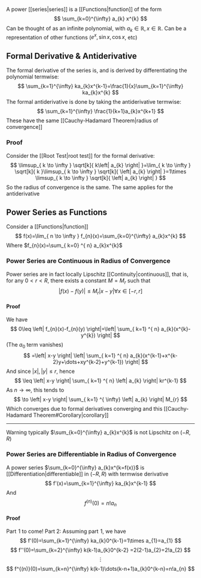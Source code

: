 A power [[series|series]] is a [[Functions|function]] of the form
$$
\sum_{k=0}^{\infty} a_{k} x^{k}
$$
Can be thought of as an infinite polynomial, with $a_{k}\in\mathbb{R},x\in\mathbb{R}$. Can be a representation of other functions ($e^{ x },\sin x,\cos x$, etc)
## Formal Derivative & Antiderivative
The formal derivative of the series is, and is derived by differentiating the polynomial termwise:
$$
\sum_{k=1}^{\infty} ka_{k}x^{k-1}=\frac{1}{x}\sum_{k=1}^{\infty} ka_{k}x^{k}  
$$
The formal antiderivative is done by taking the antiderivative termwise:
$$
\sum_{k=1}^{\infty} \frac{1}{k+1}a_{k}x^{k+1}
$$
These have the same [[Cauchy-Hadamard Theorem|radius of convergence]]
### Proof
Consider the [[Root Test|root test]] for the formal derivative:
$$
\limsup_{ k \to \infty } \sqrt[k]{ k\left| a_{k} \right|  }=\lim_{ k \to \infty } \sqrt[k]{ k }\limsup_{ k \to \infty } \sqrt[k]{ \left| a_{k} \right|  }=1\times \limsup_{ k \to \infty } \sqrt[k]{ \left| a_{k} \right|  }
$$
So the radius of convergence is the same. The same applies for the antiderivative
## Power Series as Functions
Consider a [[Functions|function]] 
$$
f(x)=\lim_{ n \to \infty } f_{n}(x)=\sum_{k=0}^{\infty} a_{k}x^{k} 
$$
Where $f_{n}(x)=\sum_{ k=0} ^{ n} a_{k}x^{k}$
### Power Series are Continuous in Radius of Convergence
Power series are in fact locally Lipschitz [[Continuity|continuous]], that is, for any $0<r<R$, there exists a constant $M=M_{r}$ such that
$$
\left| f(x)-f(y) \right| \leq M_{r}\left| x-y \right| \forall x\in [-r,r]
$$
#### Proof
We have
$$
0\leq \left| f_{n}(x)-f_{n}(y) \right|=\left| \sum_{ k=1} ^{ n}  a_{k}(x^{k}-y^{k}) \right|  
$$
(The $a_{0}$ term vanishes)
$$
=\left| x-y \right| \left| \sum_{ k=1} ^{ n}  a_{k}(x^{k-1}+x^{k-2}y+\dots+xy^{k-2}+y^{k-1}) \right| 
$$
And since $\left| x \right|,\left| y \right|\leq r$, hence
$$
\leq \left| x-y \right| \sum_{ k=1} ^{ n}  \left| a_{k} \right| kr^{k-1}
$$
As $n\to \infty$, this tends to
$$
\to \left| x-y \right| \sum_{ k=1} ^{ \infty} \left| a_{k} \right| M_{r}  
$$
Which converges due to formal derivatives converging and this [[Cauchy-Hadamard Theorem#Corollary|corollary]] 
___
Warning typically $\sum_{k=0}^{\infty} a_{k}x^{k}$ is not Lipschitz on $(-R,R)$
### Power Series are Differentiable in Radius of Convergence
A power series $\sum_{k=0}^{\infty} a_{k}x^{k=f(x)}$ is [[Differentiation|differentiable]] in $(-R,R)$ with termwise derivative 
$$
f'(x)=\sum_{k=1}^{\infty} ka_{k}x^{k-1} 
$$
And
$$
f^{(n)}(0)=n!a_{n}
$$
#### Proof
Part $\hspace{0pt}1$ to come!
Part 2:
Assuming part $\hspace{0pt}1$, we have
$$
f'(0)=\sum_{k=1}^{\infty} ka_{k}0^{k-1}=1\times a_{1}=a_{1} 
$$
$$
f''(0)=\sum_{k=2}^{\infty} k(k-1)a_{k}0^{k-2} =2(2-1)a_{2}=2!a_{2}
$$
$$
\vdots
$$
$$
 f^{(n)}(0)=\sum_{k=n}^{\infty} k(k-1)\dots(k-n+1)a_{k}0^{k-n}=n!a_{n} 
$$
